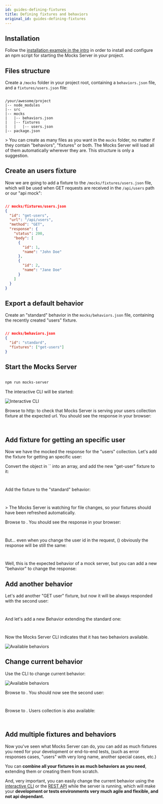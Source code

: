 ```yaml
---
id: guides-defining-fixtures
title: Defining fixtures and behaviors
original_id: guides-defining-fixtures
---
```

## Installation

Follow the [installation example in the intro](get-started-intro.md#installation) in order to install and configure an npm script for starting the Mocks Server in your project.

## Files structure

Create a `/mocks` folder in your project root, containing a `behaviors.json` file, and a `fixtures/users.json` file:

```

/your/awesome/project
|-- node_modules
|-- src
|-- mocks
|   |-- behaviors.json
|   |-- fixtures
|   |   |-- users.json
|-- package.json

```

&gt; You can create as many files as you want in the `mocks` folder, no matter if they contain "behaviors", "fixtures" or both. The Mocks Server will load all of them automatically wherever they are. This structure is only a suggestion.

## Create an users fixture

Now we are going to add a fixture to the `/mocks/fixtures/users.json` file, which will be used when GET requests are received in the `/api/users` path or our "api mock":

```json

// mocks/fixtures/users.json
{
  "id": "get-users",
  "url": "/api/users",
  "method": "GET",
  "response": {
    "status": 200,
    "body": [
      {
        "id": 1,
        "name": "John Doe"
      },
      {
        "id": 2,
        "name": "Jane Doe"
      }
    ]
  }
}

```

## Export a default behavior

Create an "standard" behavior in the `mocks/behaviors.json` file, containing the recently created "users" fixture.

```json

// mocks/behaviors.json
{
  "id": "standard",
  "fixtures": ["get-users"]
}

```

## Start the Mocks Server

```bash

npm run mocks-server

```

The interactive CLI will be started:

![Interactive CLI](/img/tutorials-static-01.png)

Browse to http: to check that Mocks Server is serving your users collection fixture at the expected url. You should see the response in your browser:

```json



```

## Add fixture for getting an specific user

Now we have the mocked the response for the "users" collection. Let's add the fixture for getting an specific user:

Convert the object in `` into an array, and add the new "get-user" fixture to it:

```json



```

Add the fixture to the "standard" behavior:

```json



```

&gt; The Mocks Server is watching for file changes, so your fixtures should have been refreshed automatically.

Browse to . You should see the response in your browser:

```json



```

But... even when you change the user id in the request, () obviously the response will be still the same:

```json



```

Well, this is the expected behavior of a mock server, but you can add a new "behavior" to change the response:

## Add another behavior

Let's add another "GET user" fixture, but now it will be always responded with the second user:

```json



```

And let's add a new Behavior extending the standard one:

```json



```

Now the Mocks Server CLI indicates that it has two behaviors available.

![Available behaviors](/img/tutorials-static-02.png)

## Change current behavior

Use the CLI to change current behavior:

![Available behaviors](/img/tutorials-static-03.gif)

Browse to . You should now see the second user:

```json



```

Browse to . Users collection is also available:

```json



```

## Add multiple fixtures and behaviors

Now you've seen what Mocks Server can do, you can add as much fixtures you need for your development or end-to-end tests, (such as error responses cases, "users" with very long name, another special cases, etc.)

You can **combine all your fixtures in as much behaviors as you need**, extending them or creating them from scratch.

And, very important, you can easily change the current behavior using the [interactive CLI](plugins-inquirer-cli.md) or the [REST API](plugins-admin-api.md) while the server is running, which will make your **development or tests environments very much agile and flexible, and not api dependant.**

